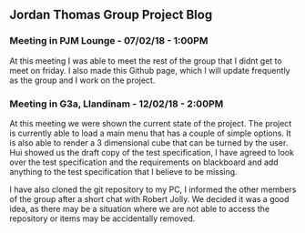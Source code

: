## Jordan Thomas Group Project Blog

### Meeting in PJM Lounge - 07/02/18 - 1:00PM

At this meeting I was able to meet the rest of the group that I didnt get to meet on friday. I also made this Github page, which I will update frequently as the group and I work on the project.

### Meeting in G3a, Llandinam - 12/02/18 - 2:00PM

At this meeting we were shown the current state of the project. The project is currently able to load a main menu that has a couple of simple options. It is also able to render a 3 dimensional cube that can be turned by the user. Hui showed us the draft copy of the test specification, I have agreed to look over the test specification and the requirements on blackboard and add anything to the test specification that I believe to be missing.

I have also cloned the git repository to my PC, I informed the other members of the group after a short chat with Robert Jolly. We decided it was a good idea, as there may be a situation where we are not able to access the repository or items may be accidentally removed.
